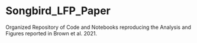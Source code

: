 # Songbird_LFP_Paper
Organized Repository of Code and Notebooks reproducing the Analysis and Figures reported in Brown et al. 2021.
